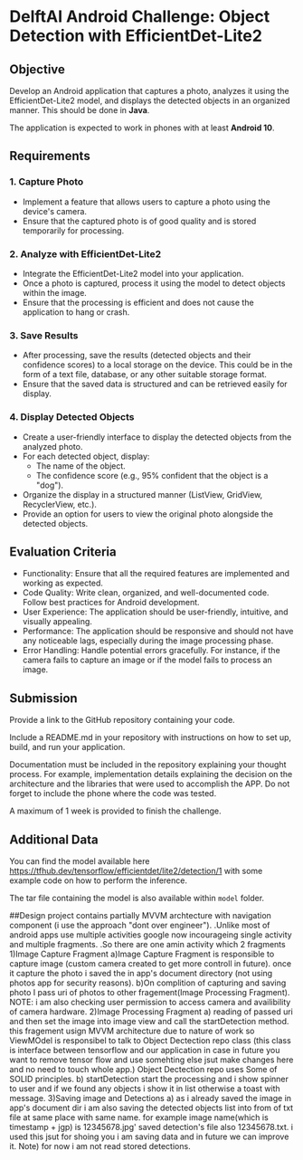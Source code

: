# DelftAI Android Challenge: Object Detection with EfficientDet-Lite2

## Objective

Develop an Android application that captures a photo, analyzes it using the EfficientDet-Lite2 model, and displays the detected objects in an organized manner.
This should be done in **Java**.

The application is expected to work in phones with at least **Android 10**.

## Requirements

### 1. Capture Photo

- Implement a feature that allows users to capture a photo using the device's camera.
- Ensure that the captured photo is of good quality and is stored temporarily for processing.

### 2. Analyze with EfficientDet-Lite2

- Integrate the EfficientDet-Lite2 model into your application.
- Once a photo is captured, process it using the model to detect objects within the image.
- Ensure that the processing is efficient and does not cause the application to hang or crash.

### 3. Save Results

- After processing, save the results (detected objects and their confidence scores) to a local storage on the device. This could be in the form of a text file, database, or any other suitable storage format.
- Ensure that the saved data is structured and can be retrieved easily for display.

### 4. Display Detected Objects

- Create a user-friendly interface to display the detected objects from the analyzed photo.
- For each detected object, display:
    - The name of the object.
    - The confidence score (e.g., 95% confident that the object is a "dog").
- Organize the display in a structured manner (ListView, GridView, RecyclerView, etc.).
- Provide an option for users to view the original photo alongside the detected objects.

## Evaluation Criteria

- Functionality: Ensure that all the required features are implemented and working as expected.
- Code Quality: Write clean, organized, and well-documented code. Follow best practices for Android development.
- User Experience: The application should be user-friendly, intuitive, and visually appealing.
- Performance: The application should be responsive and should not have any noticeable lags, especially during the image processing phase.
- Error Handling: Handle potential errors gracefully. For instance, if the camera fails to capture an image or if the model fails to process an image.

## Submission

Provide a link to the GitHub repository containing your code.

Include a README.md in your repository with instructions on how to set up, build, and run your application.

Documentation must be included in the repository explaining your thought process. For example, implementation details explaining the decision on the architecture and the libraries that were used to accomplish the APP. Do not forget to include the phone where the code was tested.

A maximum of 1 week is provided to finish the challenge.

## Additional Data

You can find the model available here <https://tfhub.dev/tensorflow/efficientdet/lite2/detection/1> with some example code on how to perform the inference.

The tar file containing the model is also available within `model` folder.


##Design
    project contains partially MVVM archtecture with navigation component (i use the approach "dont over engineer").
        .Unlike most of android apps use multiple activities google now incourageing single activity and multiple fragments. 
        .So there are one amin activity which 2 fragments 
            1)Image Capture Fragment
                a)Image Capture Fragment is responsible to capture image (custom camera created to get more controll in future). once it capture the photo i saved the in app's document directory (not using photos app for security reasons).
                b)On complition of capturing and saving photo I pass uri of photos to other fragement(Image Processing Fragment). 
                NOTE: i am also checking user permission to access camera and availibility of camera hardware.
            2)Image Processing Fragment
                a) reading of passed uri and then set the image into image view and call the startDetection method. this fragement usign MVVM architecture due to nature of work so ViewMOdel is responsibel to talk to Object Dectection repo class (this class is interface between tensorflow and our application in case in future you want to remove tensor flow and use somehting else jsut make changes here and no need to touch whole app.) Object Dectection repo uses Some of SOLID principles. 
                b) startDetection start the processing and i show spinner to user and if we found any objects i show it in list otherwise a toast with message.
            3)Saving image and Detections
                a) as i already saved the image in app's document dir i am also saving the detected objects list into from of txt file at same place with same name. 
                    for example image name(which is timestamp + jgp) is 12345678.jpg' saved detection's file also 12345678.txt. i used this jsut for shoing you i am saving data and in future we can improve it. 
                Note) for now i am not read stored detections. 
